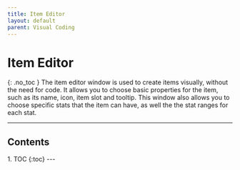 ```yaml
---
title: Item Editor
layout: default
parent: Visual Coding
---
```


# Item Editor
{: .no_toc }
The item editor window is used to create items visually, without the need for code. It allows you to choose basic properties for the item, such as its name, icon, item slot and tooltip. This window also allows you to choose specific stats that the item can have, as well the the stat ranges for each stat.

---
<h2 class="text-delta">Contents</h2>
1. TOC
{:toc}
---

